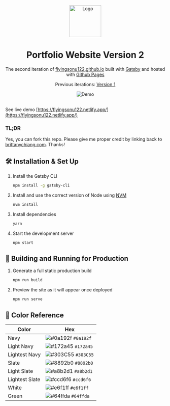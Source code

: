 <div align="center">
  <img alt="Logo" src="https://raw.githubusercontent.com/flyingsonu122/flyingsonu122.github.io/main/src/images/logo.png?token=AMHHTFH6TESKSO6DNH524KTABY5PM" width="100" />
</div>

<h1 align="center">
  Portfolio Website Version 2
</h1>
<p align="center">
  The second iteration of <a href="https://flyingsonu122.github.io/" target="_blank">flyingsonu122.github.io</a> built with <a href="https://www.gatsbyjs.org/" target="_blank">Gatsby</a> and hosted with <a href="https://pages.github.com/" target="_blank">Github Pages</a>
</p>


<p align="center">
  Previous iterations:
  <a href="https://flyingsonu122.github.io/flyingsonu122.github.io-v1/" target="_blank">Version 1</a>
</p>

<div align="center">
  <img alt="Demo" src="https://raw.githubusercontent.com/flyingsonu122/flyingsonu122.github.io/main/src/images/demo.png?token=AMHHTFAM4Y7JZZI3TAYVWH3ABY5IE" />
</div>

<br/>

See live demo  [https://flyingsonu122.netlify.app/](https://flyingsonu122.netlify.app/)

### TL;DR

Yes, you can fork this repo. Please give me proper credit by linking back to [brittanychiang.com](https://brittanychiang.com). Thanks!

## 🛠 Installation & Set Up

1. Install the Gatsby CLI

   ```sh
   npm install -g gatsby-cli
   ```

2. Install and use the correct version of Node using [NVM](https://github.com/nvm-sh/nvm)

   ```sh
   nvm install
   ```

3. Install dependencies

   ```sh
   yarn
   ```

4. Start the development server

   ```sh
   npm start
   ```

## 🚀 Building and Running for Production

1. Generate a full static production build

   ```sh
   npm run build
   ```

1. Preview the site as it will appear once deployed

   ```sh
   npm run serve
   ```

## 🎨 Color Reference

| Color          | Hex                                                                |
| -------------- | ------------------------------------------------------------------ |
| Navy           | ![#0a192f](https://via.placeholder.com/10/0a192f?text=+) `#0a192f` |
| Light Navy     | ![#172a45](https://via.placeholder.com/10/0a192f?text=+) `#172a45` |
| Lightest Navy  | ![#303C55](https://via.placeholder.com/10/303C55?text=+) `#303C55` |
| Slate          | ![#8892b0](https://via.placeholder.com/10/8892b0?text=+) `#8892b0` |
| Light Slate    | ![#a8b2d1](https://via.placeholder.com/10/a8b2d1?text=+) `#a8b2d1` |
| Lightest Slate | ![#ccd6f6](https://via.placeholder.com/10/ccd6f6?text=+) `#ccd6f6` |
| White          | ![#e6f1ff](https://via.placeholder.com/10/e6f1ff?text=+) `#e6f1ff` |
| Green          | ![#64ffda](https://via.placeholder.com/10/64ffda?text=+) `#64ffda` |
